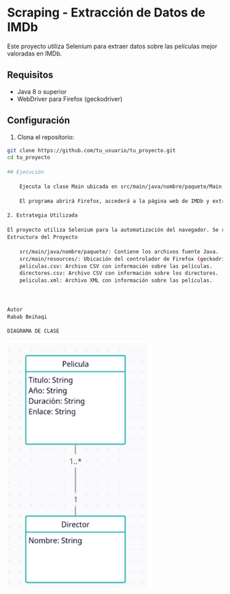 # Scraping - Extracción de Datos de IMDb

Este proyecto utiliza Selenium para extraer datos sobre las películas mejor valoradas en IMDb.

## Requisitos

- Java 8 o superior
- WebDriver para Firefox (geckodriver)

## Configuración

1. Clona el repositorio:

```bash
git clone https://github.com/tu_usuario/tu_proyecto.git
cd tu_proyecto

## Ejecución

    Ejecuta la clase Main ubicada en src/main/java/nombre/paquete/Main.java.

    El programa abrirá Firefox, accederá a la página web de IMDb y extraerá datos de las películas.

2. Estrategia Utilizada

El proyecto utiliza Selenium para la automatización del navegador. Se realiza la extracción de datos de las películas mejor valoradas en IMDb, incluyendo título, enlace, año y duración. Además, se recopila información sobre los directores.
Estructura del Proyecto

    src/main/java/nombre/paquete/: Contiene los archivos fuente Java.
    src/main/resources/: Ubicación del controlador de Firefox (geckodriver).
    peliculas.csv: Archivo CSV con información sobre las películas.
    directores.csv: Archivo CSV con información sobre los directores.
    peliculas.xml: Archivo XML con información sobre las películas.



Autor
Rabab Beihaqi

DIAGRAMA DE CLASE
```



![](123.png)
